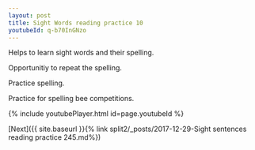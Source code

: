 ```yaml
---
layout: post
title: Sight Words reading practice 10
youtubeId: q-b70InGNzo
---
```

 
 
Helps to learn sight words and their spelling.

Opportunitiy to repeat the spelling. 

Practice spelling. 
 
Practice for spelling bee competitions. 
 
{% include youtubePlayer.html id=page.youtubeId %}
 
 

[Next]({{ site.baseurl }}{% link  split2/_posts/2017-12-29-Sight sentences reading practice 245.md%})
 
